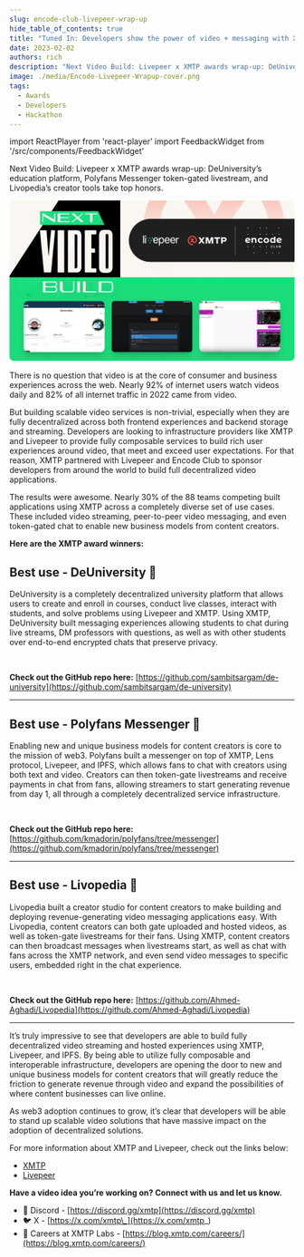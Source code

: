 ```yaml
---
slug: encode-club-livepeer-wrap-up
hide_table_of_contents: true
title: "Tuned In: Developers show the power of video + messaging with XMTP and Livepeer"
date: 2023-02-02
authors: rich
description: "Next Video Build: Livepeer x XMTP awards wrap-up: DeUniversity’s education platform, Polyfans Messenger token-gated livestream, and Livopedia’s creator tools take top honors."
image: ./media/Encode-Livepeer-Wrapup-cover.png
tags:
  - Awards
  - Developers
  - Hackathon
---
```


import ReactPlayer from 'react-player'
import FeedbackWidget from '/src/components/FeedbackWidget'

Next Video Build: Livepeer x XMTP awards wrap-up: DeUniversity’s education platform, Polyfans Messenger token-gated livestream, and Livopedia’s creator tools take top honors.

![Encode-Livepeer-Wrapup-cover.png](./media/Encode-Livepeer-Wrapup-cover.png)

<!--truncate-->

There is no question that video is at the core of consumer and business experiences across the web. Nearly 92% of internet users watch videos daily and 82% of all internet traffic in 2022 came from video.

But building scalable video services is non-trivial, especially when they are fully decentralized across both frontend experiences and backend storage and streaming. Developers are looking to infrastructure providers like XMTP and Livepeer to provide fully composable services to build rich user experiences around video, that meet and exceed user expectations. For that reason, XMTP partnered with Livepeer and Encode Club to sponsor developers from around the world to build full decentralized video applications.

The results were awesome. Nearly 30% of the 88 teams competing built applications using XMTP across a completely diverse set of use cases. These included video streaming, peer-to-peer video messaging, and even token-gated chat to enable new business models from content creators.

**Here are the XMTP award winners:**

## Best use - DeUniversity 🥇

DeUniversity is a completely decentralized university platform that allows users to create and enroll in courses, conduct live classes, interact with students, and solve problems using Livepeer and XMTP. Using XMTP, DeUniversity built messaging experiences allowing students to chat during live streams, DM professors with questions, as well as with other students over end-to-end encrypted chats that preserve privacy.

<div className='wrapper'>
  <ReactPlayer
    className='player'    
     width='100%'
    height='100%'  
    controls 
    muted  
    playing="true" 
    url='https://vimeo.com/787437507'
  />
</div>

<br/>

**Check out the GitHub repo here:** [https://github.com/sambitsargam/de-university](https://github.com/sambitsargam/de-university)

---

## Best use - Polyfans Messenger 🥈

Enabling new and unique business models for content creators is core to the mission of web3. Polyfans built a messenger on top of XMTP, Lens protocol, Livepeer, and IPFS, which allows fans to chat with creators using both text and video. Creators can then token-gate livestreams and receive payments in chat from fans, allowing streamers to start generating revenue from day 1, all through a completely decentralized service infrastructure.

<div className='wrapper'>
  <ReactPlayer
    className='player'    
     width='100%'
    height='100%'  
    controls 
    muted  
    playing="true" url='/img/polyfans-messenger-demo.mp4'
  />
</div>

<br/>

**Check out the GitHub repo here:** [https://github.com/kmadorin/polyfans/tree/messenger](https://github.com/kmadorin/polyfans/tree/messenger)

---

## Best use - Livopedia 🥉

Livopedia built a creator studio for content creators to make building and deploying revenue-generating video messaging applications easy. With Livopedia, content creators can both gate uploaded and hosted videos, as well as token-gate livestreams for their fans. Using XMTP, content creators can then broadcast messages when livestreams start, as well as chat with fans across the XMTP network, and even send video messages to specific users, embedded right in the chat experience.

<div className='wrapper'>
  <ReactPlayer
    className='player'    
     width='100%'
    height='100%'  
    controls 
    muted  
    playing="true"  url='https://youtu.be/00Jl-_G5MqQ'
  />
</div>

<br/>

**Check out the GitHub repo here:** [https://github.com/Ahmed-Aghadi/Livopedia](https://github.com/Ahmed-Aghadi/Livopedia)

---

It’s truly impressive to see that developers are able to build fully decentralized video streaming and hosted experiences using XMTP, Livepeer, and IPFS. By being able to utilize fully composable and interoperable infrastructure, developers are opening the door to new and unique business models for content creators that will greatly reduce the friction to generate revenue through video and expand the possibilities of where content businesses can live online.

As web3 adoption continues to grow, it’s clear that developers will be able to stand up scalable video solutions that have massive impact on the adoption of decentralized solutions.

For more information about XMTP and Livepeer, check out the links below:

- [XMTP](https://xmtp.org/)
- [Livepeer](https://livepeer.org/)

**Have a video idea you’re working on? Connect with us and let us know.**

- 👾 Discord - [https://discord.gg/xmtp](https://discord.gg/xmtp)
- 🐦 X - [https://x.com/xmtp\_](https://x.com/xmtp_)
- 📖 Careers at XMTP Labs - [https://blog.xmtp.com/careers/](https://blog.xmtp.com/careers/)

<br/>
<FeedbackWidget />
